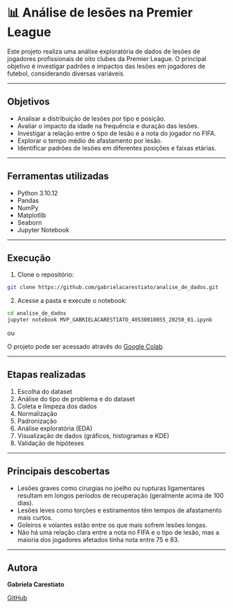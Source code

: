 # 📊 Análise de lesões na Premier League

Este projeto realiza uma análise exploratória de dados de lesões de jogadores profissionais de oito clubes da Premier League. O principal objetivo é investigar padrões e impactos das lesões em jogadores de futebol, considerando diversas variáveis.

---

## Objetivos

- Analisar a distribuição de lesões por tipo e posição.
- Avaliar o impacto da idade na frequência e duração das lesões.
- Investigar a relação entre o tipo de lesão e a nota do jogador no FIFA.
- Explorar o tempo médio de afastamento por lesão.
- Identificar padrões de lesões em diferentes posições e faixas etárias.

---

## Ferramentas utilizadas

- Python 3.10.12  
- Pandas  
- NumPy  
- Matplotlib  
- Seaborn  
- Jupyter Notebook

---

## Execução

1. Clone o repositório:
```bash
git clone https://github.com/gabrielacarestiato/analise_de_dados.git
```

2. Acesse a pasta e execute o notebook:
```bash
cd analise_de_dados
jupyter notebook MVP_GABRIELACARESTIATO_40530010055_20250_01.ipynb
```
ou 

O projeto pode ser acessado através do [Google Colab](https://colab.research.google.com/drive/1e2s17mlqpnBoQaZhMUexZOchvx2SFySe?usp=sharing).

---

## Etapas realizadas

1. Escolha do dataset
2. Análise do tipo de problema e do dataset
3. Coleta e limpeza dos dados
4. Normalização
5. Padronização 
6. Análise exploratória (EDA)  
7. Visualização de dados (gráficos, histogramas e KDE)  
8. Validação de hipóteses

---

## Principais descobertas

- Lesões graves como cirurgias no joelho ou rupturas ligamentares resultam em longos períodos de recuperação (geralmente acima de 100 dias).
- Lesões leves como torções e estiramentos têm tempos de afastamento mais curtos.
- Goleiros e volantes estão entre os que mais sofrem lesões longas.
- Não há uma relação clara entre a nota no FIFA e o tipo de lesão, mas a maioria dos jogadores afetados tinha nota entre 75 e 83.

---

## Autora

**Gabriela Carestiato** 

[GitHub](https://github.com/gabrielacarestiato)
